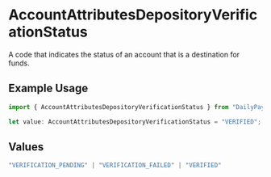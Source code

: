 # AccountAttributesDepositoryVerificationStatus

A code that indicates the status of an account that is a destination for funds.

## Example Usage

```typescript
import { AccountAttributesDepositoryVerificationStatus } from "DailyPay";

let value: AccountAttributesDepositoryVerificationStatus = "VERIFIED";
```

## Values

```typescript
"VERIFICATION_PENDING" | "VERIFICATION_FAILED" | "VERIFIED"
```